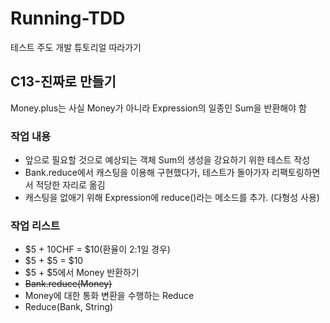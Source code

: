 # Running-TDD
테스트 주도 개발 튜토리얼 따라가기

## C13-진짜로 만들기
Money.plus는 사실 Money가 아니라 Expression의 일종인 Sum을 반환해야 함<br>

### 작업 내용
- 앞으로 필요할 것으로 예상되는 객체 Sum의 생성을 강요하기 위한 테스트 작성
- Bank.reduce에서 캐스팅을 이용해 구현했다가, 테스트가 돌아가자 리팩토링하면서 적당한 자리로 옮김
- 캐스팅을 없애기 위해 Expression에 reduce()라는 메소드를 추가. (다형성 사용)


### 작업 리스트
- $5 + 10CHF = $10(환율이 2:1일 경우)
- $5 + $5 = $10
- $5 + $5에서 Money 반환하기
- ~~Bank.reduce(Money)~~
- Money에 대한 통화 변환을 수행하는 Reduce
- Reduce(Bank, String)
